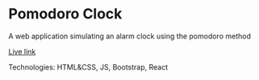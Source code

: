 # Pomodoro Clock

A web application simulating an alarm clock using the pomodoro method

<a href="https://bstefansen.github.io/PomodoroClock/" target="_blank">Live link</a>

Technologies: HTML&CSS, JS, Bootstrap, React
